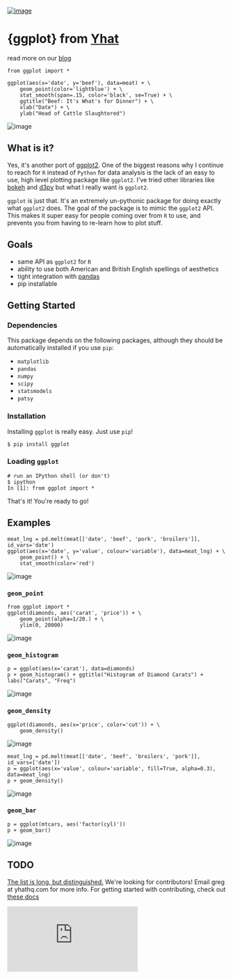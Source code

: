 [![image](https://secure.travis-ci.org/yhat/ggplot.png?branch=master)](http://travis-ci.org/yhat/ggplot)

{ggplot} from [Yhat](http://yhathq.com)
=======================================

read more on our
[blog](http://blog.yhathq.com/posts/ggplot-for-python.html)

    from ggplot import *

    ggplot(aes(x='date', y='beef'), data=meat) + \
        geom_point(color='lightblue') + \
        stat_smooth(span=.15, color='black', se=True) + \
        ggtitle("Beef: It's What's for Dinner") + \
        xlab("Date") + \
        ylab("Head of Cattle Slaughtered")

![image](https://raw.github.com/yhat/ggplot/master/ggplot/tests/baseline_images/test_readme_examples/ggplot_demo_beef.png)

What is it?
-----------

Yes, it's another port of [ggplot2](https://github.com/hadley/ggplot2).
One of the biggest reasons why I continue to reach for `R` instead of
`Python` for data analysis is the lack of an easy to use, high level
plotting package like `ggplot2`. I've tried other libraries like
[bokeh](https://github.com/continuumio/bokeh) and
[d3py](https://github.com/mikedewar/d3py) but what I really want is
`ggplot2`.

`ggplot` is just that. It's an extremely un-pythonic package for doing
exactly what `ggplot2` does. The goal of the package is to mimic the
`ggplot2` API. This makes it super easy for people coming over from `R`
to use, and prevents you from having to re-learn how to plot stuff.

Goals
-----

-   same API as `ggplot2` for `R`
-   ability to use both American and British English spellings of
    aesthetics
-   tight integration with [pandas](https://github.com/pydata/pandas)
-   pip installable

Getting Started
---------------

### Dependencies

This package depends on the following packages, although they should be
automatically installed if you use `pip`:

-   `matplotlib`
-   `pandas`
-   `numpy`
-   `scipy`
-   `statsmodels`
-   `patsy`

### Installation

Installing `ggplot` is really easy. Just use `pip`!

    $ pip install ggplot

### Loading `ggplot`

    # run an IPython shell (or don't)
    $ ipython
    In [1]: from ggplot import *

That's it! You're ready to go!

Examples
--------

    meat_lng = pd.melt(meat[['date', 'beef', 'pork', 'broilers']], id_vars='date')
    ggplot(aes(x='date', y='value', colour='variable'), data=meat_lng) + \
        geom_point() + \
        stat_smooth(color='red')

![image](https://raw.github.com/yhat/ggplot/master/ggplot/tests/baseline_images/test_readme_examples/ggplot_meat.png)

### `geom_point`

    from ggplot import *
    ggplot(diamonds, aes('carat', 'price')) + \
        geom_point(alpha=1/20.) + \
        ylim(0, 20000)

![image](https://raw.github.com/yhat/ggplot/master/ggplot/tests/baseline_images/test_readme_examples/diamonds_geom_point_alpha.png)

### `geom_histogram`

    p = ggplot(aes(x='carat'), data=diamonds)
    p + geom_histogram() + ggtitle("Histogram of Diamond Carats") + labs("Carats", "Freq")

![image](https://raw.github.com/yhat/ggplot/master/ggplot/tests/baseline_images/test_readme_examples/diamonds_carat_hist.png)

### `geom_density`

    ggplot(diamonds, aes(x='price', color='cut')) + \
        geom_density()

![image](https://raw.github.com/yhat/ggplot/master/ggplot/tests/baseline_images/test_readme_examples/geom_density_example.png)

    meat_lng = pd.melt(meat[['date', 'beef', 'broilers', 'pork']], id_vars=['date'])
    p = ggplot(aes(x='value', colour='variable', fill=True, alpha=0.3), data=meat_lng)
    p + geom_density()

![image](https://raw.github.com/yhat/ggplot/master/ggplot/tests/baseline_images/test_readme_examples/density_with_fill.png)

### `geom_bar`

    p = ggplot(mtcars, aes('factor(cyl)'))
    p + geom_bar()

![image](https://raw.github.com/yhat/ggplot/master/ggplot/tests/baseline_images/test_readme_examples/mtcars_geom_bar_cyl.png)

TODO
----

[The list is long, but
distinguished.](https://github.com/yhat/ggplot/blob/master/TODO.md)
We're looking for contributors! Email greg at yhathq.com for more info.
For getting started with contributing, check out [these
docs](https://github.com/yhat/ggplot/blob/master/docs/contributing.rst)

[![image](https://ga-beacon.appspot.com/UA-46996803-1/ggplot/README.md)](https://github.com/yhat/ggplot)
